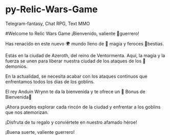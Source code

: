 # py-Relic-Wars-Game
Telegram-fantasy, Chat RPG,  Text MMO

#Welcome to Relic Wars Game
¡Bienvenido, valiente 🤺guerrero!

Has renacido en este nuevo 🌍 mundo lleno de 🌟 magia y feroces 🐉bestias.

Estás en la ciudad de Azeroth, del reino de Ventormenta. Aquí, la magia y la fuerza se unen para liberar nuestra ciudad de los ataques de los 👹demonios.

En la actualidad, se necesita acabar con los ataques continuos que enfrentamos todos los días de los goblins.

El rey Anduin Wrynn te da la bienvenida y te ofrece un 🎁 Bonus de Bienvenida🤝

¡Ahora puedes explorar cada rincón de la ciudad y enfrentar a los goblins que nos atemorizan.

¡Disfruta de tu regalo y conviértete en nuestro afamado héroe!

¡Buena suerte, valiente guerrero!

